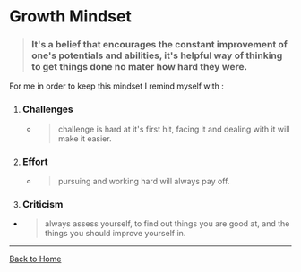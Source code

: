 # Growth Mindset
> ### It's a belief that encourages the constant improvement of one's potentials and abilities, it's helpful way of thinking to get things done no mater how hard they were.

For me in order to keep this mindset I remind myself with :
1. ### Challenges
    * >challenge is hard at it's first hit, facing it and dealing with it will make it easier.

1. ### Effort
    * >pursuing and working hard will always pay off.

1. ### Criticism  
* >always assess yourself, to find out things you are good at, and the things you should improve yourself in.      
-----------------
  [Back to Home](README.md)